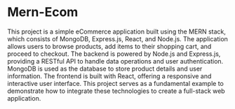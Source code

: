 # Mern-Ecom

This project is a simple eCommerce application built using the MERN stack, which consists of MongoDB, Express.js, React, and Node.js. The application allows users to browse products, add items to their shopping cart, and proceed to checkout. The backend is powered by Node.js and Express.js, providing a RESTful API to handle data operations and user authentication. MongoDB is used as the database to store product details and user information. The frontend is built with React, offering a responsive and interactive user interface. This project serves as a fundamental example to demonstrate how to integrate these technologies to create a full-stack web application.
